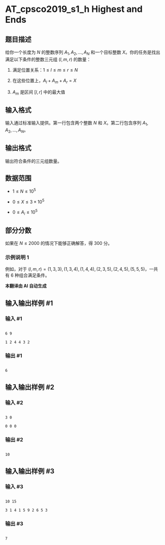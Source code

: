 # AT_cpsco2019_s1_h Highest and Ends

## 题目描述

给你一个长度为 $N$ 的整数序列 $A_1, A_2, \ldots, A_N$ 和一个目标整数 $X$。你的任务是找出满足以下条件的整数三元组 $(l, m, r)$ 的数量：

1. 满足位置关系：$1 \le l \le m \le r \le N$
2. 在这些位置上，$A_l + A_m + A_r = X$
3. $A_m$ 是区间 $[l, r]$ 中的最大值

## 输入格式

输入通过标准输入提供。第一行包含两个整数 $N$ 和 $X$。第二行包含序列 $A_1, A_2, \ldots, A_N$。

## 输出格式

输出符合条件的三元组数量。

## 数据范围
- $1 \le N \le 10^5$
- $0 \le X \le 3 \times 10^5$
- $0 \le A_i \le 10^5$

## 部分分数
如果在 $N \le 2000$ 的情况下能够正确解答，得 $300$ 分。

### 示例说明 1
例如，对于 $(l, m, r) = (1, 3, 3), (1, 3, 4), (1, 4, 4), (2, 3, 5), (2, 4, 5), (5, 5, 5)$，一共有 $6$ 种组合满足条件。

 **本翻译由 AI 自动生成**

## 输入输出样例 #1

### 输入 #1

```
6 9
1 2 4 4 3 2
```

### 输出 #1

```
6
```

## 输入输出样例 #2

### 输入 #2

```
3 0
0 0 0
```

### 输出 #2

```
10
```

## 输入输出样例 #3

### 输入 #3

```
10 15
3 1 4 1 5 9 2 6 5 3
```

### 输出 #3

```
7
```